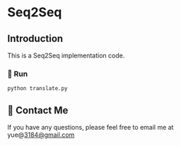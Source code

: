 # Seq2Seq

## Introduction
This is a Seq2Seq implementation code.

### 🚀 Run
```
python translate.py
```

## 👀 Contact Me
If you have any questions, please feel free to email me at yue@3184@gmail.com




